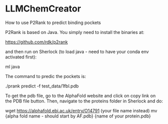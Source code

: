 # LLMChemCreator

How to use P2Rank to predict binding pockets

P2Rank is based on Java. You simply need to install the binaries at:

https://github.com/rdk/p2rank

and then run on Sherlock (to load java - need to have your conda env activated first):

ml java

The command to predic the pockets is:

./prank predict -f test_data/1fbl.pdb  

To get the pdb file, go to the AlphaFold website and click on copy link on the PDB file button. Then, navigate to the proteins folder in Sherlock and do:

wget https://alphafold.ebi.ac.uk/entry/O14791 (your file name instead)
mv {alpha fold name - should start by AF.pdb} {name of your protein.pdb} 

